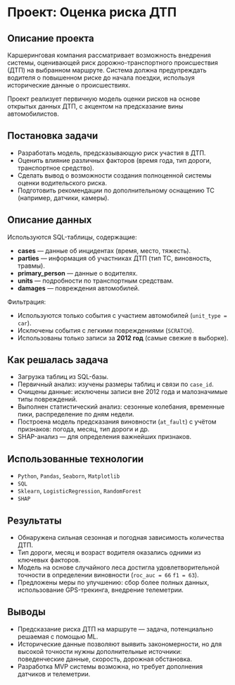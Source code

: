 # Проект: Оценка риска ДТП

## Описание проекта

Каршеринговая компания рассматривает возможность внедрения системы, оценивающей риск дорожно-транспортного происшествия (ДТП) на выбранном маршруте. Система должна предупреждать водителя о повышенном риске до начала поездки, используя исторические данные о происшествиях.

Проект реализует первичную модель оценки рисков на основе открытых данных ДТП, с акцентом на предсказание вины автомобилистов.

## Постановка задачи

- Разработать модель, предсказывающую риск участия в ДТП.
- Оценить влияние различных факторов (время года, тип дороги, транспортное средство).
- Сделать вывод о возможности создания полноценной системы оценки водительского риска.
- Подготовить рекомендации по дополнительному оснащению ТС (например, датчики, камеры).

## Описание данных

Используются SQL-таблицы, содержащие:

- **cases** — данные об инцидентах (время, место, тяжесть).
- **parties** — информация об участниках ДТП (тип ТС, виновность, травмы).
- **primary_person** — данные о водителях.
- **units** — подробности по транспортным средствам.
- **damages** — повреждения автомобилей.

Фильтрация:

- Используются только события с участием автомобилей (`unit_type = car`).
- Исключены события с легкими повреждениями (`SCRATCH`).
- Использованы только записи за **2012 год** (самые свежие в выборке).

## Как решалась задача

- Загрузка таблиц из SQL-базы.
- Первичный анализ: изучены размеры таблиц и связи по `case_id`.
- Очищены данные: исключены записи вне 2012 года и малозначимые типы повреждений.
- Выполнен статистический анализ: сезонные колебания, временные пики, распределение по дням недели.
- Построена модель предсказания виновности (`at_fault`) с учётом признаков: погода, месяц, тип дороги и др.
- SHAP-анализ — для определения важнейших признаков.

## Использованные технологии

- `Python`, `Pandas`, `Seaborn`, `Matplotlib`
- `SQL`
- `Sklearn`, `LogisticRegression`, `RandomForest`
- `SHAP`

## Результаты

- Обнаружена сильная сезонная и погодная зависимость количества ДТП.
- Тип дороги, месяц и возраст водителя оказались одними из ключевых факторов.
- Модель на основе случайного леса достигла удовлетворительной точности в определении виновности (`roc_auc = 66` `f1 = 63`).
- Предложены меры по улучшению: сбор более полных данных, использование GPS-трекинга, внедрение телеметрии.

## Выводы

- Предсказание риска ДТП на маршруте — задача, потенциально решаемая с помощью ML.
- Исторические данные позволяют выявить закономерности, но для высокой точности нужны дополнительные источники: поведенческие данные, скорость, дорожная обстановка.
- Разработка MVP системы возможна, но требует дополнения датчиков и телеметрии.
